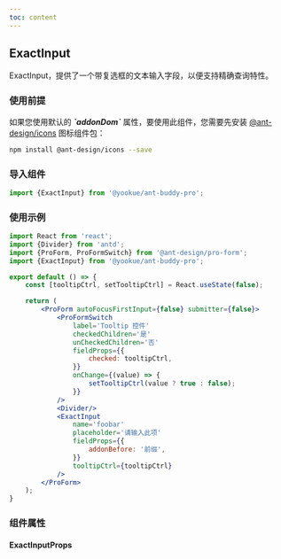 ```yaml
---
toc: content
---
```


## ExactInput

ExactInput，提供了一个带复选框的文本输入字段，以便支持精确查询特性。

### 使用前提

<Alert type='info'>
  如果您使用默认的 <b><i>`addonDom`</i></b> 属性，要使用此组件，您需要先安装 <a href='https://github.com/ant-design/ant-design-icons' target='_blank'>@ant-design/icons</a> 图标组件包：
</Alert>

```bash
npm install @ant-design/icons --save
```

### 导入组件

```jsx | pure
import {ExactInput} from '@yookue/ant-buddy-pro';
```

### 使用示例

```jsx
import React from 'react';
import {Divider} from 'antd';
import {ProForm, ProFormSwitch} from '@ant-design/pro-form';
import {ExactInput} from '@yookue/ant-buddy-pro';

export default () => {
    const [tooltipCtrl, setTooltipCtrl] = React.useState(false);

    return (
        <ProForm autoFocusFirstInput={false} submitter={false}>
            <ProFormSwitch
                label='Tooltip 控件'
                checkedChildren='是'
                unCheckedChildren='否'
                fieldProps={{
                    checked: tooltipCtrl,
                }}
                onChange={(value) => {
                    setTooltipCtrl(value ? true : false);
                }}
            />
            <Divider/>
            <ExactInput
                name='foobar'
                placeholder='请输入此项'
                fieldProps={{
                    addonBefore: '前缀',
                }}
                tooltipCtrl={tooltipCtrl}
            />
        </ProForm>
    );
}
```

### 组件属性

#### ExactInputProps

<API src="@/form/ExactInput/index.tsx" hideTitle></API>
